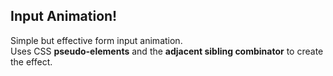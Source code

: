 ## Input Animation!
Simple but effective form input animation.  
Uses CSS **pseudo-elements** and the **adjacent sibling combinator** to create the effect.